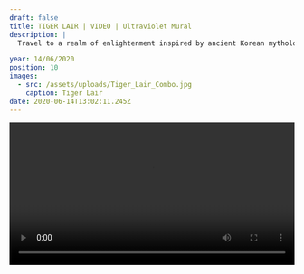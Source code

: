 ```yaml
---
draft: false
title: TIGER LAIR | VIDEO | Ultraviolet Mural
description: |
  Travel to a realm of enlightenment inspired by ancient Korean mythology. A tiger undergoes a spiritual journey shifting through layers of enlightenment on his path to becoming human. Along the way he encounters shrines, temples and mediation gardens inhabited by Buddha & Yama (The Lord of Hell). Tune: Delirous - BCee, Kimyan Law

year: 14/06/2020
position: 10
images:
  - src: /assets/uploads/Tiger_Lair_Combo.jpg
    caption: Tiger Lair                   
date: 2020-06-14T13:02:11.245Z
---
```


 <!-- Add your local MP4 video -->
  <video width="100%" height="auto" controls>
    <source src="/assets/videos/Tiger_Lair_Rob_Green_NEW.mp4" type="video/mp4">
  </video>

